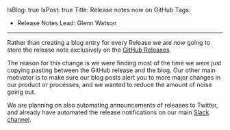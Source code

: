 IsBlog: true
IsPost: true
Title: Release notes now on GitHub
Tags: 
  - Release Notes
Lead: Glenn Watson
---

Rather than creating a blog entry for every Release we are now going to store the release note exclusively on the [GitHub Releases](https://github.com/reactiveui/ReactiveUI/releases).

The reason for this change is we were finding most of the time we were just copying pasting between the GitHub release and the blog. Our other main motivator
is to make sure our blog posts alert you to more major changes in our product or processes, and we wanted to reduce the amount of noise going out.

We are planning on also automating announcements of releases to Twitter, and already have automated the release notifications on our main [Slack channel](https://reactiveui.net/slack).
